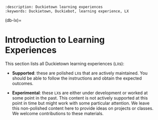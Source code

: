 ```{seo}
:description: Duckietown learning experiences
:keywords: Duckietown, Duckiebot, learning experience, LX
```

(db-lx)=
# Introduction to Learning Experiences 

This section lists all Duckietown learning experiences (`LX`s):

- **Supported**: these are polished `LX`s that are actively maintained. You should be able to follow the instructions and obtain the expected outcomes.

- **Experimental**: these `LX`s are either under development or worked at some point in the past. This content is not actively supported at this point in time but might work with some particular attention. We leave this non-polished content here to provide ideas on projects or classes. We welcome contributions to these materials.

<!--
```{needget}
An internet connection;
About 10 minutes;
A computer with the Duckietown Shell command [installed and correctly setup](laptop-setup);
---
Duckietown token correctly set up;
```
-->